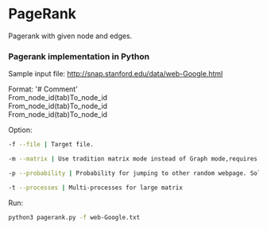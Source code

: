 # PageRank
Pagerank with given node and edges.

### Pagerank implementation in Python

Sample input file: http://snap.stanford.edu/data/web-Google.html

Format: 
  '# Comment'<br/>
  From_node_id(tab)To_node_id<br/>
  From_node_id(tab)To_node_id<br/>
  From_node_id(tab)To_node_id<br/>


Option:

```bash
-f --file | Target file. 
```
  
```bash
-m --matrix | Use tradition matrix mode instead of Graph mode,requires more memory
```

```bash
-p --probability | Probability for jumping to other random webpage. Solves dead-ends and spider traps
```


```bash
-t --processes | Multi-processes for large matrix
```

Run:

```bash
python3 pagerank.py -f web-Google.txt
```
